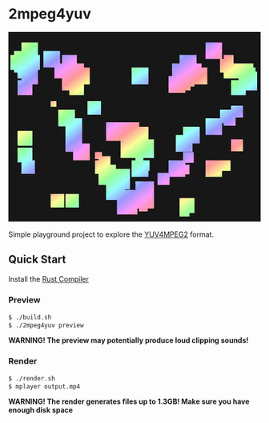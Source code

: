 # 2mpeg4yuv

![thumbnail](./thumbnail.png)

Simple playground project to explore the [YUV4MPEG2](https://wiki.multimedia.cx/index.php?title=YUV4MPEG2) format.

## Quick Start

Install the [Rust Compiler](https://www.rust-lang.org/)

### Preview

```console
$ ./build.sh
$ ./2mpeg4yuv preview
```

**WARNING! The preview may potentially produce loud clipping sounds!**

### Render

```console
$ ./render.sh
$ mplayer output.mp4
```

**WARNING! The render generates files up to 1.3GB! Make sure you have enough disk space**
